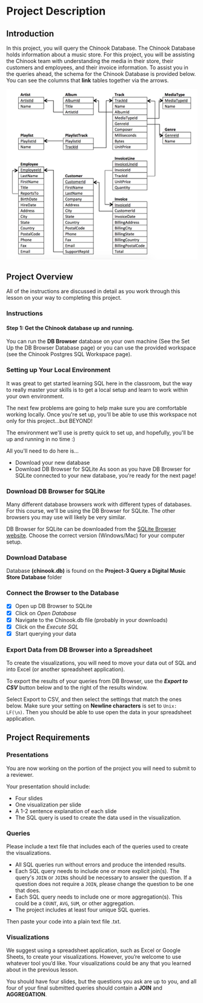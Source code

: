 
# Project Description

## Introduction

In this project, you will query the Chinook Database. The Chinook Database holds information about a music store. For this project, you will be assisting the Chinook team with understanding the media in their store, their customers and employees, and their invoice information. To assist you in the queries ahead, the schema for the Chinook Database is provided below. You can see the columns that **link** tables together via the arrows.

![Chinook Database ERD](https://github.com/ziwalon/Business-Analytics-Projects-/blob/main/Project-3%20Query%20a%20Digital%20Music%20Store%20Database/Database%20ERD.png?raw=true) 

## Project Overview
All of the instructions are discussed in detail as you work through this lesson on your way to completing this project.

### Instructions

#### Step 1: Get the Chinook database up and running.

You can run the **DB Browser** database on your own machine (See the Set Up the DB Browser Database page) or you can use the provided workspace (see the Chinook Postgres SQL Workspace page).

### Setting up Your Local Environment
It was great to get started learning SQL here in the classroom, but the way to really master your skills is to get a local setup and learn to work within your own environment.

The next few problems are going to help make sure you are comfortable working locally. Once you're set up, you'll be able to use this workspace not only for this project...but BEYOND!

The environment we'll use is pretty quick to set up, and hopefully, you'll be up and running in no time :)

All you'll need to do here is...

- Download your new database
- Download DB Browser for SQLite
As soon as you have DB Browser for SQLite connected to your new database, you're ready for the next page!

### Download DB Browser for SQLite

Many different database browsers work with different types of databases. For this course, we'll be using the DB Browser for SQLite. The other browsers you may use will likely be very similar.

DB Browser for SQLite can be downloaded from the [SQLite Browser website](https://sqlitebrowser.org/dl/). Choose the correct version (Windows/Mac) for your computer setup.

### Download Database

Database **(chinook.db)** is found on the **Project-3 Query a Digital Music Store Database** folder  

### Connect the Browser to the Database
- [x] Open up DB Browser to SQLite
- [x] Click on _Open Database_
- [x] Navigate to the Chinook.db file (probably in your downloads)
- [x] Click on the _Execute SQL_
- [x] Start querying your data

### Export Data from DB Browser into a Spreadsheet

To create the visualizations, you will need to move your data out of SQL and into Excel (or another spreadsheet application).

To export the results of your queries from DB Browser, use the _**Export to CSV**_ button below and to the right of the results window.

Select Export to CSV, and then select the settings that match the ones below. Make sure your setting on **Newline characters** is set to `Unix: LF(\n)`. Then you should be able to use open the data in your spreadsheet application.

## Project Requirements
### Presentations

You are now working on the portion of the project you will need to submit to a reviewer.

Your presentation should include:

- Four slides
- One visualization per slide
- A 1-2 sentence explanation of each slide
- The SQL query is used to create the data used in the visualization.

### Queries
Please include a text file that includes each of the queries used to create the visualizations.

- All SQL queries run without errors and produce the intended results.
- Each SQL query needs to include one or more explicit join(s). The query's `JOIN` or `JOIN`s should be necessary to answer the question. If a question does not require a `JOIN`, please change the question to be one that does.
- Each SQL query needs to include one or more aggregation(s). This could be a `COUNT`, `AVG`, `SUM`, or other aggregation.
- The project includes at least four unique SQL queries.

Then paste your code into a plain text file .txt.

### Visualizations
We suggest using a spreadsheet application, such as Excel or Google Sheets, to create your visualizations. However, you’re welcome to use whatever tool you’d like. Your visualizations could be any that you learned about in the previous lesson.

You should have four slides, but the questions you ask are up to you, and all four of your final submitted queries should contain a **JOIN** and **AGGREGATION**.